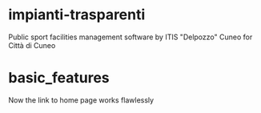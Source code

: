 # impianti-trasparenti
Public sport facilities management software by ITIS "Delpozzo" Cuneo for Città di Cuneo

# basic_features
Now the link to home page works flawlessly